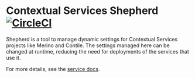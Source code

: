 # Contextual Services Shepherd [![CircleCI](https://dl.circleci.com/status-badge/img/gh/mozilla-services/consvc-shepherd/tree/main.svg?style=shield)](https://dl.circleci.com/status-badge/redirect/gh/mozilla-services/consvc-shepherd/tree/main)

Shepherd is a tool to manage dynamic settings for Contextual Services projects like
Merino and Contile. The settings managed here can be changed at runtime,
reducing the need for deployments of the services that use it.

For more details, see
the [service docs](https://mozilla-services.github.io/consvc-shepherd).